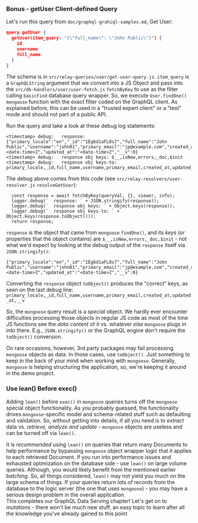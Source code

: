 ### Bonus - getUser Client-defined Query

Let's run this query from `doc/graphql-grahiql-samples.md`, Get User:

```json
query getUser {
  getUser(item_query: "{\"full_name\": \"John Public\"}") {
    id
    username
    full_name
  }
}
```

The schema is in `src/relay-queries/user/get-user-query.js`. `item_query` is a `GraphQLString` argument that we convert into a JS Object and pass into the `src/db-handlers/user/user-fetch.js` `fetchByKey` to use as the filter calling `basicFind` database query wrapper. So, we execute `User.findOne()` `mongoose` function with the exact filter coded on the GraphQL client. As explained before, this can be used in a "trusted expert client" or a "test" mode and should not part of a public API.

Run the query and take a look at these debug log statements:

```
<timestamp> debug:   response: {"primary_locale":"en","_id":"1Eg6d1aFL8s7","full_name":"John Public","username":"john01","primary_email":"jp@example.com","created_at":",<date-time>Z","updated_at":"<date-time>Z","__v":0}
<timestamp> debug:   response obj keys: $__,isNew,errors,_doc,$init
<timestamp> debug:   response obj keys-to: primary_locale,_id,full_name,username,primary_email,created_at,updated_at,__v
```

The debug above comes from this code (see `src/relay-resolvers/user-resolver.js` `resolveGetUser`):

```
  const response = await fetchByKey(queryVal, {}, viewer, info);
  logger.debug(`  response: ` + JSON.stringify(response));
  logger.debug(`  response obj keys: ` + Object.keys(response));
  logger.debug(`  response obj keys-to: ` + Object.keys(response.toObject()));
  return response;
``` 

`response` is the object that came from `mongoose` `findOne()`, and its *keys* (or properties that the object contains) are `$__,isNew,errors,_doc,$init` - not what we'd expect by looking at the debug output of the `response` itself via `JSON.stringify()`:

```
{"primary_locale":"en","_id":"1Eg6d1aFL8s7","full_name":"John Public","username":"john01","primary_email":"jp@example.com","created_at":",<date-time>Z","updated_at":"<date-time>Z","__v":0}
```

Converting the `response` object `toObject()` produces the "correct" keys, as seen on the last debug line: `primary_locale,_id,full_name,username,primary_email,created_at,updated_at,__v`

So, the `mongoose` query result is a *special* object. We hardly ever encounter difficulties processing those objects in regular JS code as most of the time JS functions see the *data content* of it vs. whatever *else* `mongoose` plugs in into there. E.g., `JSON.stringify()` or the GraphQL engine don't require the `toObject()` conversion. 

On rare occasions, however, 3rd party packages may fail processing `mongoose` objects as data. In those cases, use `toObject()`. Just something to keep in the back of your mind when working with `mongoose`. Generally, `mongoose` is helping structuring the application, so, we're keeping it around in the demo project. 

### Use lean() Before exec()

Adding `lean()` before `exec()` in `mongoose` queries turns off the `mongoose` special object functionality. As you probably guessed, the functionality drives `mongoose`-specific model and schema-related stuff such as defaulting and validation. So, without getting into details, if all you need is to *extract* data vs. *retrieve, analyze and update* - `mongoose` objects are useless and can be turned off via `lean()`. 

It is *recommended* using `lean()` on queries that return many Documents to help performance by bypassing `mongoose` object wrapper logic that it applies to each retrieved Document. If you run into performance issues and exhausted optimization on the database side - use `lean()` on large volume queries. Although, you would likely benefit from the mentioned earlier *batching*. So, all things considered, `lean()` may not yield you much on the large schema of things. If your queries return lots of records from the database to the logic server (the one that uses `mongoose`) - you may have a serious design problem in the overall application.
<br>
This completes our GraphQL Data Serving chapter! Let's get on to *mutations* - there won't be much new stuff, an easy topic to learn after all the knowledge you've already gained to this point

